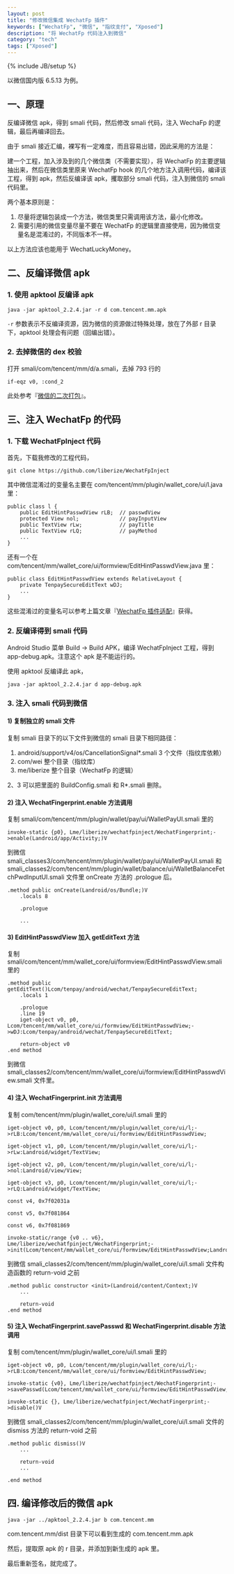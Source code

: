 ```yaml
---
layout: post
title: "修改微信集成 WechatFp 插件"
keywords: ["WechatFp", "微信", "指纹支付", "Xposed"]
description: "将 WechatFp 代码注入到微信"
category: "tech"
tags: ["Xposed"]
---
```

{% include JB/setup %}

以微信国内版 6.5.13 为例。

## 一、原理

反编译微信 apk，得到 smali 代码，然后修改 smali 代码，注入 WechaFp 的逻辑，最后再编译回去。

由于 smali 接近汇编，裸写有一定难度，而且容易出错，因此采用的方法是：

建一个工程，加入涉及到的几个微信类（不需要实现），将 WechatFp 的主要逻辑抽出来，然后在微信类里原来 WechatFp hook 的几个地方注入调用代码，编译该工程，得到 apk，然后反编译该 apk，攫取部分 smali 代码，注入到微信的 smali 代码里。

两个基本原则是：

1. 尽量将逻辑包装成一个方法，微信类里只需调用该方法，最小化修改。
2. 需要引用的微信变量尽量不要在 WechatFp 的逻辑里直接使用，因为微信变量名是混淆过的，不同版本不一样。

以上方法应该也能用于 WechatLuckyMoney。

## 二、反编译微信 apk

### 1. 使用 apktool 反编译 apk

    java -jar apktool_2.2.4.jar -r d com.tencent.mm.apk

`-r` 参数表示不反编译资源，因为微信的资源做过特殊处理，放在了外部 r 目录下，apktool 处理会有问题（回编出错）。

### 2. 去掉微信的 dex 校验

打开 smali/com/tencent/mm/d/a.smali，去掉 793 行的

    if-eqz v0, :cond_2

此处参考『[微信的二次打包](http://www.jianshu.com/p/a0e6b3f15d78)』。

## 三、注入 WechatFp 的代码

### 1. 下载 WechatFpInject 代码

首先，下载我修改的工程代码，

    git clone https://github.com/liberize/WechatFpInject

其中微信混淆过的变量名主要在 com/tencent/mm/plugin/wallet_core/ui/l.java 里：

    public class l {
        public EditHintPasswdView rLB;  // passwdView
        protected View nol;             // payInputView
        public TextView rLw;            // payTitle
        public TextView rLQ;            // payMethod
        ...
    }

还有一个在 com/tencent/mm/wallet_core/ui/formview/EditHintPasswdView.java 里：

    public class EditHintPasswdView extends RelativeLayout {
        private TenpaySecureEditText wDJ;
        ...
    }

这些混淆过的变量名可以参考上篇文章『[WechatFp 插件适配](/tech/wechatfp-code-adaptation.html)』获得。

### 2. 反编译得到 smali 代码

Android Studio 菜单 Build -> Build APK，编译 WechatFpInject 工程，得到 app-debug.apk。注意这个 apk 是不能运行的。

使用 apktool 反编译此 apk，

    java -jar apktool_2.2.4.jar d app-debug.apk

### 3. 注入 smali 代码到微信

#### 1) 复制独立的 smali 文件

复制 smali 目录下的以下文件到微信的 smali 目录下相同路径：

1. android/support/v4/os/CancellationSignal\*.smali 3 个文件（指纹库依赖）
2. com/wei 整个目录（指纹库）
3. me/liberize 整个目录（WechatFp 的逻辑）

2、3 可以把里面的 BuildConfig.smali 和 R\*.smali 删除。

#### 2) 注入 WechatFingerprint.enable 方法调用

复制 smali/com/tencent/mm/plugin/wallet/pay/ui/WalletPayUI.smali 里的

    invoke-static {p0}, Lme/liberize/wechatfpinject/WechatFingerprint;->enable(Landroid/app/Activity;)V

到微信 smali_classes3/com/tencent/mm/plugin/wallet/pay/ui/WalletPayUI.smali 和 smali_classes2/com/tencent/mm/plugin/wallet/balance/ui/WalletBalanceFetchPwdInputUI.smali 文件里 onCreate 方法的 .prologue 后。

    .method public onCreate(Landroid/os/Bundle;)V
        .locals 8

        .prologue

        ...

#### 3) EditHintPasswdView 加入 getEditText 方法

复制 smali/com/tencent/mm/wallet_core/ui/formview/EditHintPasswdView.smali 里的

    .method public getEditText()Lcom/tenpay/android/wechat/TenpaySecureEditText;
        .locals 1

        .prologue
        .line 19
        iget-object v0, p0, Lcom/tencent/mm/wallet_core/ui/formview/EditHintPasswdView;->wDJ:Lcom/tenpay/android/wechat/TenpaySecureEditText;

        return-object v0
    .end method

到微信 smali_classes2/com/tencent/mm/wallet_core/ui/formview/EditHintPasswdView.smali 文件里。

#### 4) 注入 WechatFingerprint.init 方法调用

复制 com/tencent/mm/plugin/wallet_core/ui/l.smali 里的

    iget-object v0, p0, Lcom/tencent/mm/plugin/wallet_core/ui/l;->rLB:Lcom/tencent/mm/wallet_core/ui/formview/EditHintPasswdView;

    iget-object v1, p0, Lcom/tencent/mm/plugin/wallet_core/ui/l;->rLw:Landroid/widget/TextView;

    iget-object v2, p0, Lcom/tencent/mm/plugin/wallet_core/ui/l;->nol:Landroid/view/View;

    iget-object v3, p0, Lcom/tencent/mm/plugin/wallet_core/ui/l;->rLQ:Landroid/widget/TextView;

    const v4, 0x7f02031a

    const v5, 0x7f081864

    const v6, 0x7f081869

    invoke-static/range {v0 .. v6}, Lme/liberize/wechatfpinject/WechatFingerprint;->init(Lcom/tencent/mm/wallet_core/ui/formview/EditHintPasswdView;Landroid/widget/TextView;Landroid/view/View;Landroid/widget/TextView;III)V

到微信 smali_classes2/com/tencent/mm/plugin/wallet_core/ui/l.smali 文件构造函数的 return-void 之前

    .method public constructor <init>(Landroid/content/Context;)V
        ...

        return-void
    .end method

#### 5) 注入 WechatFingerprint.savePasswd 和 WechatFingerprint.disable 方法调用

复制 com/tencent/mm/plugin/wallet_core/ui/l.smali 里的

    iget-object v0, p0, Lcom/tencent/mm/plugin/wallet_core/ui/l;->rLB:Lcom/tencent/mm/wallet_core/ui/formview/EditHintPasswdView;

    invoke-static {v0}, Lme/liberize/wechatfpinject/WechatFingerprint;->savePasswd(Lcom/tencent/mm/wallet_core/ui/formview/EditHintPasswdView;)V

    invoke-static {}, Lme/liberize/wechatfpinject/WechatFingerprint;->disable()V

到微信 smali_classes2/com/tencent/mm/plugin/wallet_core/ui/l.smali 文件的 dismiss 方法的 return-void 之前


    .method public dismiss()V
        ...

        return-void
        ...

    .end method

## 四. 编译修改后的微信 apk

    java -jar ../apktool_2.2.4.jar b com.tencent.mm

com.tencent.mm/dist 目录下可以看到生成的 com.tencent.mm.apk

然后，提取原 apk 的 r 目录，并添加到新生成的 apk 里。

最后重新签名，就完成了。
